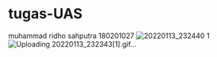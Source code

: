 # tugas-UAS
muhammad ridho sahputra
180201027
![20220113_232440 1](https://user-images.githubusercontent.com/44701017/149360539-ea1bc3fb-8667-4ba7-b9c6-306059dfb675.gif)
![Uploading 20220113_232343[1].gif…]()
